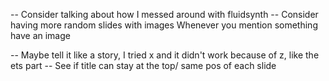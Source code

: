 
-- Consider talking about how I messed around with fluidsynth
-- Consider having more random slides with images
	Whenever you mention something have an image


-- Maybe tell it like a story, I tried x and it didn't work because of z, like the ets part
-- See if title can stay at the top/  same pos of each slide

